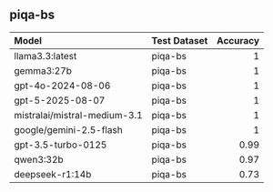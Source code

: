 ## piqa-bs

| Model                        | Test Dataset   |   Accuracy |
|:-----------------------------|:---------------|-----------:|
| llama3.3:latest              | piqa-bs        |       1    |
| gemma3:27b                   | piqa-bs        |       1    |
| gpt-4o-2024-08-06            | piqa-bs        |       1    |
| gpt-5-2025-08-07             | piqa-bs        |       1    |
| mistralai/mistral-medium-3.1 | piqa-bs        |       1    |
| google/gemini-2.5-flash      | piqa-bs        |       1    |
| gpt-3.5-turbo-0125           | piqa-bs        |       0.99 |
| qwen3:32b                    | piqa-bs        |       0.97 |
| deepseek-r1:14b              | piqa-bs        |       0.73 |